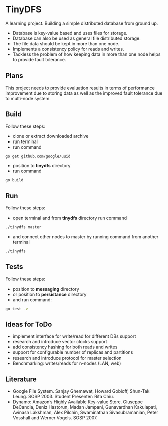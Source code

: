 TinyDFS
=======

A learning project.
Building a simple distributed database from ground up.

- Database is key-value based and uses files for storage.
- Database can also be used as general file distributed storage. 
- The file data should be kept in more than one node. 
- Implements a consistency policy for reads and writes. 
- Tackless the problem of how keeping data in more than one node helps to provide fault tolerance. 

## Plans

This project needs to provide evaluation results in terms of performance improvement due to storing data as well as the improved fault tolerance due to multi-node system.

## Build

Follow these steps:
- clone or extract downloaded archive
- run terminal
- run command
```bash
go get github.com/google/uuid
```
- position to **tinydfs** directory
- run command
```bash
go build
```

## Run

Follow these steps:
- open terminal and from **tinydfs** directory run command
```bash
./tinydfs master
```
- and connect other nodes to master by running command from another terminal
```bash
./tinydfs
```

## Tests

Follow these steps:
- position to **messaging** directory
- or position to **persistance** directory
- and run command:
```bash
go test -v
```

## Ideas for ToDo

- implement interface for write/read for different DBs support
- research and introduce vector clocks support
- add consistency hashing for both reads and writes
- support for configurable number of replicas and partitions
- research and introduce protocol for master selection
- Benchmarking: writes/reads for n-nodes (LAN, web)

## Literature
- Google File System. Sanjay Ghemawat, Howard Gobioff, Shun-Tak Leung. SOSP 2003. Student Presenter: Rita Chiu.
- Dynamo: Amazon’s Highly Available Key-value Store. Giuseppe DeCandia, Deniz Hastorun, Madan Jampani, Gunavardhan Kakulapati, Avinash Lakshman, Alex Pilchin, Swaminathan Sivasubramanian, Peter Vosshall and Werner Vogels. SOSP 2007.

